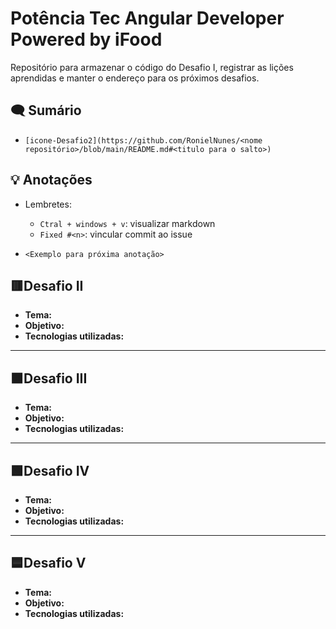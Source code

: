 # **Potência Tec Angular Developer Powered by iFood**

Repositório para armazenar o código do Desafio I, registrar as lições aprendidas e manter o endereço para os próximos desafios.

## 🗨️ **Sumário**

* `[icone-Desafio2](https://github.com/RonielNunes/<nome repositório>/blob/main/README.md#<titulo para o salto>)`

## 💡 **Anotações**

- Lembretes: 
    - `Ctral + windows + v`: visualizar markdown
    - `Fixed #<n>`: vincular commit ao issue

- `<Exemplo para próxima anotação>`

## 🟥**Desafio II**

- **Tema:**
- **Objetivo:**
- **Tecnologias utilizadas:**

----

## 🟧**Desafio III**

- **Tema:**
- **Objetivo:**
- **Tecnologias utilizadas:**

----

## 🟩**Desafio IV**
- **Tema:**
- **Objetivo:**
- **Tecnologias utilizadas:**

----

## 🟦**Desafio V**
- **Tema:**
- **Objetivo:**
- **Tecnologias utilizadas:**